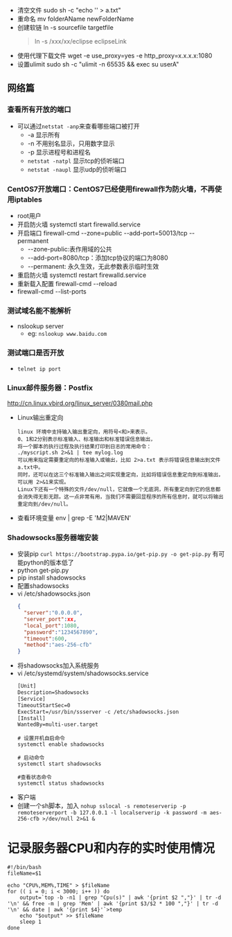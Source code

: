 * 清空文件 sudo sh -c "echo '' > a.txt"
* 重命名 mv folderAName newFolderName
* 创建软链 ln -s sourcefile targetfile
    > ln -s /xxx/xx/eclipse eclipseLink
* 使用代理下载文件 wget -e use_proxy=yes -e http_proxy=x.x.x.x:1080
* 设置ulimit sudo sh -c "ulimit -n 65535 && exec su userA"
## 网络篇
### 查看所有开放的端口
* 可以通过`netstat -anp`来查看哪些端口被打开
    * -a 显示所有
    * -n 不用别名显示，只用数字显示
    * -p 显示进程号和进程名
    * `netstat -natpl` 显示tcp的侦听端口
    * `netstat -naupl` 显示udp的侦听端口
### CentOS7开放端口：CentOS7已经使用firewall作为防火墙，不再使用iptables
* root用户
* 开启防火墙 systemctl start firewalld.service
* 开启端口 firewall-cmd --zone=public --add-port=50013/tcp --permanent
    * --zone-public:表作用域的公共
    * --add-port=8080/tcp：添加tcp协议的端口为8080
    * --permanent: 永久生效，无此参数表示临时生效
* 重启防火墙 systemctl restart firewalld.service
* 重新载入配置 firewall-cmd --reload
* firewall-cmd --list-ports

### 测试域名能不能解析
* nslookup server
    * eg: `nslookup www.baidu.com`

### 测试端口是否开放
* `telnet ip port`

### Linux邮件服务器：Postfix
http://cn.linux.vbird.org/linux_server/0380mail.php

* Linux输出重定向
    ```
    linux 环境中支持输入输出重定向，用符号<和>来表示。
    0、1和2分别表示标准输入、标准输出和标准错误信息输出，
    将一个脚本的执行过程及执行结果打印到日志的常用命令：
    ./myscript.sh 2>&1 | tee mylog.log
    可以用来指定需要重定向的标准输入或输出，比如 2>a.txt 表示将错误信息输出到文件a.txt中。
    同时，还可以在这三个标准输入输出之间实现重定向，比如将错误信息重定向到标准输出，可以用 2>&1来实现。
    Linux下还有一个特殊的文件/dev/null，它就像一个无底洞，所有重定向到它的信息都会消失得无影无踪。这一点非常有用，当我们不需要回显程序的所有信息时，就可以将输出重定向到/dev/null。
    ```
* 查看环境变量 env | grep -E 'M2|MAVEN'

### Shadowsocks服务器端安装
* 安装pip `curl https://bootstrap.pypa.io/get-pip.py -o get-pip.py` 有可能python的版本低了
* python get-pip.py
* pip install shadowsocks
* 配置shadowsocks
* vi /etc/shadowsocks.json
  ```json
  {
    "server":"0.0.0.0",
    "server_port":xx,
    "local_port":1080,
    "password":"1234567890",
    "timeout":600,
    "method":"aes-256-cfb"
  }
  ```
* 将shadowsocks加入系统服务
* vi /etc/systemd/system/shadowsocks.service
  ```xml
  [Unit]
  Description=Shadowsocks
  [Service]
  TimeoutStartSec=0
  ExecStart=/usr/bin/ssserver -c /etc/shadowsocks.json
  [Install]
  WantedBy=multi-user.target
  ```
  ```shell
  # 设置开机自启命令
  systemctl enable shadowsocks

  # 启动命令
  systemctl start shadowsocks

  #查看状态命令
  systemctl status shadowsocks
  ```
* 客户端
* 创建一个sh脚本，加入 `nohup sslocal -s remoteserverip -p remoteserverport -b 127.0.0.1 -l localserverip -k password -m aes-256-cfb >/dev/null 2>&1 &`

# 记录服务器CPU和内存的实时使用情况
```shell
#!/bin/bash
fileName=$1

echo "CPU%,MEM%,TIME" > $fileName
for (( i = 0; i < 3000; i++ )) do
    output=`top -b -n1 | grep "Cpu(s)" | awk '{print $2 ","}' | tr -d '\n' && free -m | grep 'Mem' | awk '{print $3/$2 * 100 ","}' | tr -d '\n' && date | awk '{print $4}'`>temp
    echo "$output" >> $fileName
    sleep 1
done
```